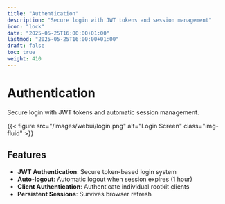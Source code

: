 ```yaml
---
title: "Authentication"
description: "Secure login with JWT tokens and session management"
icon: "lock"
date: "2025-05-25T16:00:00+01:00"
lastmod: "2025-05-25T16:00:00+01:00"
draft: false
toc: true
weight: 410
---
```


# Authentication

Secure login with JWT tokens and automatic session management.

{{< figure src="/images/webui/login.png" alt="Login Screen" class="img-fluid" >}}

## Features

- **JWT Authentication**: Secure token-based login system
- **Auto-logout**: Automatic logout when session expires (1 hour)
- **Client Authentication**: Authenticate individual rootkit clients
- **Persistent Sessions**: Survives browser refresh 